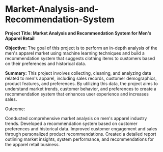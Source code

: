 # Market-Analysis-and-Recommendation-System

**Project Title: Market Analysis and Recommendation System for Men's Apparel Retail**

**Objective:**
The goal of this project is to perform an in-depth analysis of the men's apparel market using machine learning techniques and build a recommendation system that suggests clothing items to customers based on their preferences and historical data.

**Summary:**
This project involves collecting, cleaning, and analyzing data related to men's apparel, including sales records, customer demographics, product features, and preferences. By utilizing this data, the project aims to understand market trends, customer behavior, and preferences to create a recommendation system that enhances user experience and increases sales.

Outcome:

Conducted comprehensive market analysis on men's apparel industry trends.
Developed a recommendation system based on customer preferences and historical data.
Improved customer engagement and sales through personalized product recommendations.
Created a detailed report outlining market insights, system performance, and recommendations for the apparel retail business.
